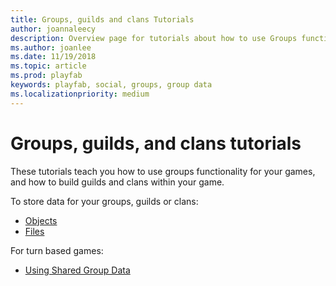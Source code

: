 ```yaml
---
title: Groups, guilds and clans Tutorials
author: joannaleecy
description: Overview page for tutorials about how to use Groups functionality for your games and to build Guilds and Clans within your game.
ms.author: joanlee
ms.date: 11/19/2018
ms.topic: article
ms.prod: playfab
keywords: playfab, social, groups, group data
ms.localizationpriority: medium
---
```


# Groups, guilds, and clans tutorials

These tutorials teach you how to use groups functionality for your games, and how to build guilds and clans within your game.

To store data for your groups, guilds or clans:

- [Objects](../../data/entities/entity-objects.md)
- [Files](../../data/entities/entity-files.md)

For turn based games:

- [Using Shared Group Data](using-shared-group-data.md)